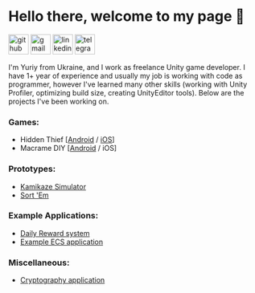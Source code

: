 # Hello there, welcome to my page 👋

[<img src='https://cdn.jsdelivr.net/npm/simple-icons@3.0.1/icons/github.svg' alt='github' height='40'>](https://github.com/YuriyKiss)  [<img src='https://cdn.jsdelivr.net/npm/simple-icons@3.0.1/icons/gmail.svg' alt='gmail' height='40'>](mailto:yyuriykiss@gmail.com)  [<img src='https://cdn.jsdelivr.net/npm/simple-icons@3.0.1/icons/linkedin.svg' alt='linkedin' height='40'>](https://www.linkedin.com/in/yuriy-kis-2a5148242/)  [<img src='https://cdn.jsdelivr.net/npm/simple-icons@3.0.1/icons/telegram.svg' alt='telegram' height='40'>](https://t.me/morg0t)   

I'm Yuriy from Ukraine, and I work as freelance Unity game developer. I have 1+ year of experience and usually my job is working with code as programmer, however I've learned many other skills (working with Unity Profiler, optimizing build size, creating UnityEditor tools). Below are the projects I've been working on.

### Games:
* Hidden Thief [[Android](https://play.google.com/store/apps/details?id=com.wannaplay.hidenthief) / [iOS](https://apps.apple.com/ua/app/hidden-thief/id1591001397)]
* Macrame DIY [[Android](https://play.google.com/store/apps/details?id=com.vasylevych.macrame) / iOS]

### Prototypes:
* [Kamikaze Simulator](https://github.com/YuriyKiss/Kamikaze-Simulator)
* [Sort 'Em](https://github.com/YuriyKiss/SortEm)

### Example Applications:
* [Daily Reward system](https://github.com/YuriyKiss/Daily-Reward)
* [Example ECS application](https://github.com/YuriyKiss/DOTS-Practice)

### Miscellaneous:
* [Cryptography application](https://github.com/YuriyKiss/Cryptography)
